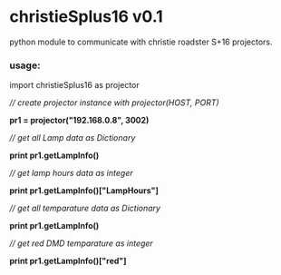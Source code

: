 christieSplus16 v0.1
====================

python module to communicate with christie roadster S+16 projectors.


### usage:

import christieSplus16 as projector


*// create projector instance with projector(HOST, PORT)*

**pr1 = projector("192.168.0.8", 3002)**

*// get all Lamp data as Dictionary*

**print pr1.getLampInfo()**

*// get lamp hours data as integer*

**print pr1.getLampInfo()["LampHours"]**



*// get all temparature data as Dictionary*

**print pr1.getLampInfo()**

*// get red DMD temparature as integer*

**print pr1.getLampInfo()["red"]**



